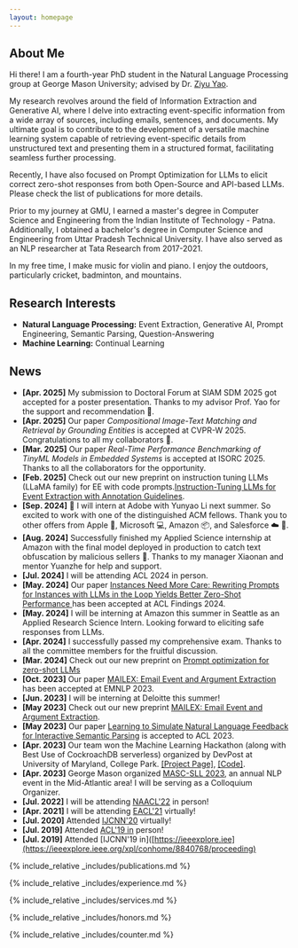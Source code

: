 ```yaml
---
layout: homepage
---
```


## About Me

Hi there!
I am a fourth-year PhD student in the Natural Language Processing group at George Mason University; advised by Dr. [Ziyu Yao](https://ziyuyao.org/). 

My research revolves around the field of Information Extraction and Generative AI, where I delve into extracting event-specific information from a wide array of sources, including emails, sentences, and documents. My ultimate goal is to contribute to the development of a versatile machine learning system capable of retrieving event-specific details from unstructured text and presenting them in a structured format, facilitating seamless further processing.

Recently, I have also focused on Prompt Optimization for LLMs to elicit correct zero-shot responses from both Open-Source and API-based LLMs. Please check the list of publications for more details.

Prior to my journey at GMU, I earned a master's degree in Computer Science and Engineering from the Indian Institute of Technology - Patna. Additionally, I obtained a bachelor's degree in Computer Science and Engineering from Uttar Pradesh Technical University. I have also served as an NLP researcher at Tata Research from 2017-2021.

In my free time, I make music for violin and piano. I enjoy the outdoors, particularly cricket, badminton, and mountains.

## Research Interests

- **Natural Language Processing:** Event Extraction, Generative AI, Prompt Engineering, Semantic Parsing, Question-Answering
- **Machine Learning:** Continual Learning

## News
- **[Apr. 2025]** My submission to Doctoral Forum at SIAM SDM 2025 got accepted for a poster presentation. Thanks to my advisor Prof. Yao for the support and recommendation 🙏. 
- **[Apr. 2025]** Our paper *Compositional Image-Text Matching and Retrieval by Grounding Entities* is accepted at CVPR-W 2025. Congratulations to all my collaborators 🎉. 
- **[Mar. 2025]** Our paper *Real-Time Performance Benchmarking of TinyML Models in Embedded Systems* is accepted at ISORC 2025. Thanks to all the collaborators for the opportunity.
- **[Feb. 2025]** Check out our new preprint on instruction tuning LLMs (LLaMA family) for EE with code prompts.[Instruction-Tuning LLMs for Event Extraction with Annotation Guidelines](https://arxiv.org/abs/2502.16377).
- **[Sep. 2024]** 🎉 I will intern at Adobe with Yunyao Li next summer. So excited to work with one of the distinguished ACM fellows. Thank you to other offers from Apple 🍎, Microsoft 💻, Amazon 📦, and Salesforce ☁️ 🙏.
- **[Aug. 2024]** Successfully finished my Applied Science internship at Amazon with the final model deployed in production to catch text obfuscation by malicious sellers 🎉. Thanks to my manager Xiaonan and mentor Yuanzhe for help and support.
- **[Jul. 2024]** I will be attending ACL 2024 in person.
- **[May. 2024]** Our paper [Instances Need More Care: Rewriting Prompts for Instances with LLMs in the Loop Yields Better Zero-Shot Performance
](https://arxiv.org/abs/2310.02107) has been accepted at ACL Findings 2024.
- **[May. 2024]** I will be interning at Amazon this summer in Seattle as an Applied Research Science Intern. Looking forward to eliciting safe responses from LLMs.
- **[Apr. 2024]** I successfully passed my comprehensive exam. Thanks to all the committee members for the fruitful discussion.
- **[Mar. 2024]** Check out our new preprint on [Prompt optimization for zero-shot LLMs ](https://arxiv.org/pdf/2310.02107.pdf)
- **[Oct. 2023]** Our paper [MAILEX: Email Event and Argument Extraction](https://arxiv.org/abs/2305.13469) has been accepted at EMNLP 2023.
- **[Jun. 2023]** I will be interning at Deloitte this summer!
- **[May 2023]** Check out our new preprint [MAILEX: Email Event and Argument Extraction](https://arxiv.org/abs/2305.13469).
- **[May 2023]** Our paper [Learning to Simulate Natural Language Feedback for Interactive Semantic Parsing](https://arxiv.org/pdf/2305.08195.pdf)  is accepted to ACL 2023.
- **[Apr. 2023]** Our team won the Machine Learning Hackathon (along with Best Use of CockroachDB serverless)  organized by DevPost at University of Maryland, College Park. [[Project Page]](https://devpost.com/software/bittales), [[Code]](https://github.com/janitbidhan/bittales).
- **[Apr. 2023]** George Mason organized [MASC-SLL 2023](https://www.mascsll.org/), an annual NLP event in the Mid-Atlantic area! I will be serving as a Colloquium Organizer.
- **[Jul. 2022]** I will be attending [NAACL'22](https://2022.naacl.org/) in person!
- **[Apr. 2021]** I will be attending [EACL'21](https://2021.eacl.org/) virtually!
- **[Jul. 2020]** Attended [IJCNN'20](https://ieeexplore.ieee.org/xpl/conhome/9200848/proceeding) virtually!
- **[Jul. 2019]** Attended [ACL'19 in](https://acl2019.org/EN/index.xhtml.html) person!
- **[Jul. 2019]** Attended [IJCNN'19 in]([https://ieeexplore.iee](https://ieeexplore.ieee.org/xpl/conhome/8840768/proceeding)


{% include_relative _includes/publications.md %}


{% include_relative _includes/experience.md %}


{% include_relative _includes/services.md %}


{% include_relative _includes/honors.md %}


{% include_relative _includes/counter.md %}
